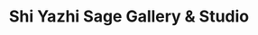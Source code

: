 ---
title: "Shi Yazhi Sage Gallery & Studio"
url: /albuquerque/shi-yazhi-sage-gallery-und-studio/
shop: Kunst
---